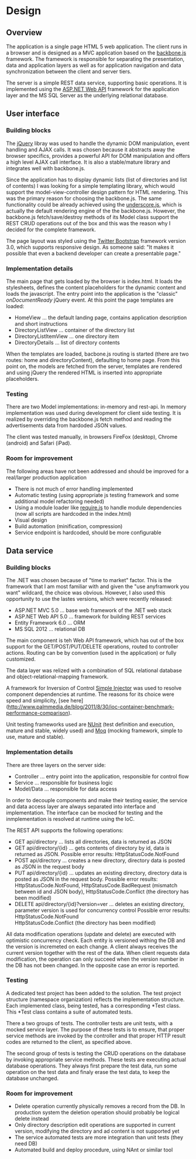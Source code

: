 # Design

## Overview

The application is a single page HTML 5 web application. The client runs in a browser and is designed as a MVC application based on the 
[backbone.js](http://backbonejs.org/) framework. The framework is responsible for separating the presentation, data and application layers as well
as for application navigation and data synchronization between the client and server tiers.

The server is a simple REST data service, supporting basic operations. It is implemented using the [ASP.NET Web API](http://www.asp.net/web-api) framework for the application layer and the MS SQL Server as the underlying relational database.

## User interface

### Building blocks

The [jQuery](http://jquery.com/) libray was used to handle the dynamic DOM manipulation, event handling and AJAX calls.
It was chosen because it abstracts away the browser specifics, provides a powerful API for DOM manipulation and offers a high level AJAX call
interface. It is also a stable/mature library and integrates well with backbone.js.

Since the application has to display dynamic lists (list of directories and list of contents) I was looking for a simple templating library,
which would support the model-view-controller design pattern for HTML rendering. This was the primary reason for choosing the backbone.js.
The same functionality could be already achieved using the [underscore.js](http://underscorejs.org/), which is actually the default rendering 
engine of the the backbone.js. However, the backbone.js fetch/save/destroy methods of its Model class support the REST CRUD operations out of the 
box and this was the reason why I decided for the complete framework.

The page layout was styled using the [Twitter Bootstrap](http://getbootstrap.com/) framework version 3.0, which supports responsive design.
As someone said: "It makes it possible that even a backend developer can create a presentable page."

### Implementation details

The main page that gets loaded by the browser is index.html. It loads the stylesheets, defines the content placeholders for the dynamic content
and loads the javascript. The entry point into the application is the "classic" *onDocumentReady* jQuery event. At this point the page templates
are loaded:

* HomeView ... the default landing page, contains application description and short instructions
* DirectoryListView ... container of the directory list
* DirectoryListItemView ... one directory item
* DirectoryDetails ... list of directory contents

When the templates are loaded, bacbone.js routing is started (there are two routes: home and directoryContent), defaulting to home page.
From this point on, the models are fetched from the server, templates are rendered and using jQuery the rendered HTML is inserted into appropriate
placeholders.

### Testing

There are two Model implementations: in-memory and rest-api. In memory implementation was used during development for client side testing.
It is realized by overriding the backbone.js fetch method and reading the advertisements data from hardoded JSON values.

The client was tested manually, in browsers FireFox (desktop), Chrome (android) and Safari (iPad).

### Room for improvement
The following areas have not been addressed and should be improved for a real/larger production application

* There is not much of error handling implemented
* Automatic testing (using appropriate js testing framework and some additional model refactoring needed)
* Using a module loader like [require.js](http://requirejs.org/) to handle module dependencies (now all scripts are hardcoded in the index.html)
* Visual design
* Build automation (minification, compression)
* Service endpoint is hardcoded, should be more configurable

## Data service

### Building blocks

The .NET was chosen because of "time to market" factor. This is the framework that I am most familiar with and given the "use anyframwork you want" wildcard, the choice was obvious. However, I also used this opportunity to use the lastes versions, which were recently released:

* ASP.NET MVC 5.0 ... base web framework of the .NET web stack
* ASP.NET Web API 5.0 ... framework for building REST services
* Entity Framework 6.0 ... ORM
* MS SQL 2012 ... relational DB

The main component is teh Web API framework, which has out of the box support for the GET/POST/PUT/DELETE operations, routed to controller actions. Routing can be by convention (used in the application) or fully customized.

The data layer was relized with a combination of SQL relational database and object-relational-mapping framework.

A framework for Inversion of Control [Simple Injector](http://simpleinjector.codeplex.com/) was used to resolve component dependencies at runtime.
The reasons for its choice were speed and simplicity, [see here] (http://www.palmmedia.de/blog/2011/8/30/ioc-container-benchmark-performance-comparison).

Unit testing frameworks used are [NUnit](http://www.nunit.org/) (test definition and execution, mature and stable, widely used)
and [Moq](https://github.com/Moq/moq4/wiki/Quickstart) (mocking framework, simple to use, mature and stable).

### Implementation details

There are three layers on the server side:

* Controller ... entry point into the application, responsible for control flow
* Service ... responsible for business logic
* Model/Data ... responsible for data access

In order to decouple components and make their testing easier, the service and data access layer are always separated into interface and implementation. The interface can be mocked for testing and the inmplementation is resolved at runtime using the IoC.

The REST API supports the following operations:

* GET  api/directory ... lists all directories, data is returned as JSON
* GET  api/directory/{id} ... gets contents of directory by id, data is returned as JSON. Possible error results: HttpStatusCode.NotFound
* POST api/directory ... creates a new directory, directory data is posted as JSON in the request body
* PUT  api/directory/{id} ... updates an existing directory, directory data is posted as JSON in the request body. 
  Possible error results:
  HttpStatusCode.NotFound,
  HttpStatusCode.BadRequest (mismatch between id and JSON body),
  HttpStatusCode.Conflict (the directory has been modified)
* DELETE api/directory/{id}?version=ver ... deletes an existing directory, parameter version is used for concurrency control
  Possible error results:
  HttpStatusCode.NotFound  
  HttpStatusCode.Conflict (the directory has been modified)

All data modification operations (update and delete) are executed with optimistic concurrency check. Each entity is versioned withing the DB and
the version is incremeted on each change. A client always receives the current version together with the rest of the data.
When client requests data modification, the operation can only succeed when the version number in the DB has not been changed. In the opposite case
an error is reported.

### Testing

A dedicated test project has been added to the solution. The test project structure (namespace organization) reflects the implementation structure.
Each implemented class, being tested, has a corresponding \*Test class. This \*Test class contains a suite of automated tests.

There a two groups of tests. The controller tests are unit tests, with a mocked service layer.
The purpose of these tests is to ensure, that proper service methods are invoked by the controller and that proper HTTP result codes are returned
to the client, as specified above.

The second group of tests is testing the CRUD operations on the database by invoking appropriate service methods. These tests are executing
actual database operations. They always first prepare the test data, run some operation on the test data and finaly erase the test data, to keep the
database unchanged.

### Room for improvement

* Delete operation currently physically removes a record from the DB. In production system the deletion operation should probably be logical delete instead
* Only directory description edit operations are supported in current version, modifying the directory and ad content is not supported yet
* The service automated tests are more integration than unit tests (they need DB)
* Automated build and deploy procedure, using NAnt or similar tool
